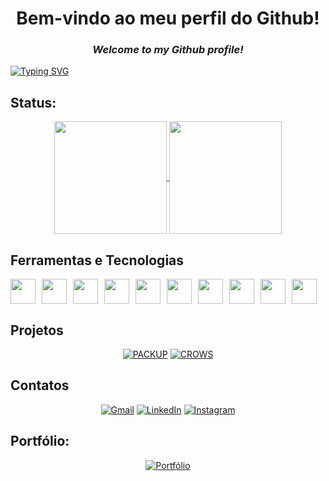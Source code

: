 <h1 align="center">Bem-vindo ao meu perfil do Github!</h1>

<h3 align="center"><em>Welcome to my Github profile!</em></h3>

[![Typing SVG](https://readme-typing-svg.demolab.com/?lines=💼+DESENVOLVEDOR+DE+SOFTWARE+MULTIPLATAFORMA;💻+CODANDO+IDEIAS+EM+REALIDADE;💡+APAIXONADO+POR+TECNOLOGIA+E+INOVAÇÃO;🧠+APRENDIZADO+CONTÍNUO+SEMPRE;🌍+CONSTRUINDO+SOLUÇÕES+PARA+O+MUNDO+%7C&center=true&width=650&height=60&color=9dc009&vCenter=true&size=22&pause=1000&repeat=true)](https://git.io/typing-svg)

## Status:
<div align="center">
  <a href="https://github.com/arthur-oliver">
    <img align="center" loading="lazy" height="180em" src="https://github-readme-stats.vercel.app/api/top-langs/?username=arthur-oliver&layout=compact&langs_count=7&theme=merko"/>
    <img align="center" loading="lazy" height="180em" src="https://github-readme-stats.vercel.app/api?username=arthur-oliver&show_icons=true&theme=merko&include_all_commits=true&count_private=true"/>
  </a>
</div>

<!--
<p align="center">
  <img src="https://github.com/arthur-oliver/arthur-oliver/blob/output/github-contribution-grid-snake.svg" alt="snake animation"/>
</p>
-->

## Ferramentas e Tecnologias
<div style="display: flex; flex-wrap: wrap; gap: 10px;">
  <img loading="lazy" src="https://cdn.jsdelivr.net/gh/devicons/devicon@latest/icons/html5/html5-original.svg" width="40" height="40" style="display: inline-block;"/>
  <img loading="lazy" src="https://cdn.jsdelivr.net/gh/devicons/devicon@latest/icons/css3/css3-original.svg" width="40" height="40" style="display: inline-block;"/>
  <img loading="lazy" src="https://cdn.jsdelivr.net/gh/devicons/devicon@latest/icons/javascript/javascript-original.svg" width="40" height="40" style="display: inline-block;"/>
  <img loading="lazy" src="https://cdn.jsdelivr.net/gh/devicons/devicon@latest/icons/python/python-original.svg" width="40" height="40" style="display: inline-block;"/>
  <img loading="lazy" src="https://cdn.jsdelivr.net/gh/devicons/devicon@latest/icons/bootstrap/bootstrap-original.svg" width="40" height="40" style="display: inline-block;"/>
  <img loading="lazy" src="https://cdn.jsdelivr.net/gh/devicons/devicon@latest/icons/figma/figma-original.svg" width="40" height="40" style="display: inline-block;"/>
  <img loading="lazy" src="https://cdn.jsdelivr.net/gh/devicons/devicon@latest/icons/firebase/firebase-original.svg" width="40" height="40" style="display: inline-block;"/>
  <img loading="lazy" src="https://cdn.jsdelivr.net/gh/devicons/devicon@latest/icons/mysql/mysql-original.svg" width="40" height="40" style="display: inline-block;"/>
  <img loading="lazy" src="https://cdn.jsdelivr.net/gh/devicons/devicon@latest/icons/flutter/flutter-original.svg" width="40" height="40" style="display: inline-block;"/>
  <img loading="lazy" src="https://cdn.jsdelivr.net/gh/devicons/devicon@latest/icons/flask/flask-original.svg" width="40" height="40" style="display: inline-block;"/>
</div>

## Projetos

<p align="center">
  <a href="https://github.com/arthur-oliver/tcc-ti" target="_blank"><img src="https://img.shields.io/badge/PACKUP-ffdcbc?style=for-the-badge&logoColor=black" alt="PACKUP"/></a>
  <a href="https://github.com/arthur-oliver/api-crows" target="_blank"><img src="https://img.shields.io/badge/CROWS-2978DF?style=for-the-badge&logoColor=white" alt="CROWS"/></a>
</p>

## Contatos
<p align="center">
  <a href="mailto:arthuroliverrossialves@gmail.com"><img src="https://img.shields.io/badge/Gmail-D14836?style=for-the-badge&logo=gmail&logoColor=white" alt="Gmail" /></a>
  <a href="https://www.linkedin.com/in/arthur-óliver-728123350/"><img src="https://img.shields.io/badge/LinkedIn-0077B5?style=for-the-badge&logo=linkedin&logoColor=white" alt="LinkedIn" /></a>
  <a href="https://instagram.com/arthur.oliverrossi"><img src="https://img.shields.io/badge/Instagram-E4405F?style=for-the-badge&logo=instagram&logoColor=white" alt="Instagram" /></a>
</p>

## Portfólio:
<div align="center">
  <a href="https://portfolio-ashy-xi-51.vercel.app/" target="_blank">
    <img src="https://img.shields.io/badge/Portfólio-black?style=for-the-badge" alt="Portfólio">
  </a>
</div>
